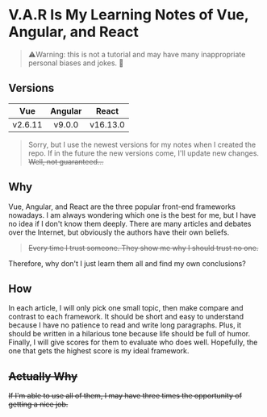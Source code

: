 # V.A.R Is My Learning Notes of Vue, Angular, and React

> ⚠️Warning: this is not a tutorial and may have many inappropriate personal biases and jokes. 🙈

## Versions

|   Vue   | Angular |  React   |
| :-----: | :-----: | :------: |
| v2.6.11 | v9.0.0  | v16.13.0 |

> Sorry, but I use the newest versions for my notes when I created the repo. If in the future the new versions come, I'll update new changes. <del>Well, not guaranteed...</del>

## Why

Vue, Angular, and React are the three popular front-end frameworks nowadays. I am always wondering which one is the best for me, but I have no idea if I don't know them deeply. There are many articles and debates over the Internet, but obviously the authors have their own beliefs.

> <del>Every time I trust someone. They show me why I should trust no one.</del>

Therefore, why don't I just learn them all and find my own conclusions?

## How

In each article, I will only pick one small topic, then make compare and contrast to each framework. It should be short and easy to understand because I have no patience to read and write long paragraphs. Plus, it should be written in a hilarious tone because life should be full of humor. Finally, I will give scores for them to evaluate who does well. Hopefully, the one that gets the highest score is my ideal framework.

## <del>Actually Why</del>

<del>If I'm able to use all of them, I may have three times the opportunity of getting a nice job.</del>
